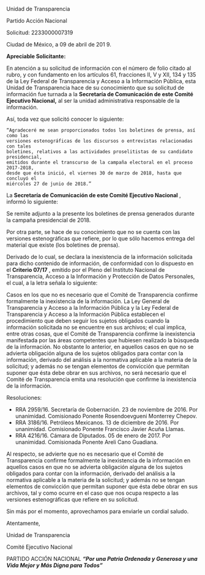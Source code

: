 Unidad de Transparencia

Partido Acción Nacional

Solicitud: 2233000007319

Ciudad de México, a 09 de abril de 201 9.

**Apreciable Solicitante:**

En atención a su solicitud de información con el número de folio citado al
rubro, y con fundamento en los artículos 61, fracciones II, V y XII, 134 y
135 de la Ley Federal de Transparencia y Acceso a la Información Pública,
esta Unidad de Transparencia hace de su conocimiento que su solicitud de
información fue turnada a la **Secretaría de Comunicación de este Comité
Ejecutivo Nacional,** al ser la unidad administrativa responsable de la
información.

Así, toda vez que solicitó conocer lo siguiente:

```
“Agradeceré me sean proporcionados todos los boletines de prensa, así como las
versiones estenográficas de los discursos o entrevistas relacionadas con tales
boletines, relativos a las actividades proselitistas de su candidato presidencial,
emitidos durante el transcurso de la campaña electoral en el proceso 2017-2018,
desde que ésta inició, el viernes 30 de marzo de 2018, hasta que concluyó el
miércoles 27 de junio de 2018.”
```
La **Secretaría de Comunicación de este Comité Ejecutivo Nacional** ,
informó lo siguiente:


Se remite adjunto a la presente los boletines de prensa generados durante la
campaña presidencial de 2018.

Por otra parte, se hace de su conocimiento que no se cuenta con las versiones
estenográficas que refiere, por lo que sólo hacemos entrega del material que
existe (los boletines de prensa).

Derivado de lo cual, se declara la inexistencia de la información solicitada
para dicho contenido de información, de conformidad con lo dispuesto en el
**Criterio 07/17** , emitido por el Pleno del Instituto Nacional de
Transparencia, Acceso a la Información y Protección de Datos Personales, el
cual, a la letra señala lo siguiente:

Casos en los que no es necesario que el Comité de Transparencia
confirme formalmente la inexistencia de la información. La Ley General de
Transparencia y Acceso a la Información Pública y la Ley Federal de
Transparencia y Acceso a la Información Pública establecen el procedimiento que
deben seguir los sujetos obligados cuando la información solicitada no se
encuentre en sus archivos; el cual implica, entre otras cosas, que el Comité de
Transparencia confirme la inexistencia manifestada por las áreas competentes
que hubiesen realizado la búsqueda de la información. No obstante lo anterior,
en aquellos casos en que no se advierta obligación alguna de los sujetos
obligados para contar con la información, derivado del análisis a la normativa
aplicable a la materia de la solicitud; y además no se tengan elementos de
convicción que permitan suponer que ésta debe obrar en sus archivos, no será
necesario que el Comité de Transparencia emita una resolución que confirme la
inexistencia de la información.


Resoluciones:

- RRA 2959/16. Secretaría de Gobernación. 23 de noviembre de 2016.
Por unanimidad. Comisionado Ponente Rosendoevgueni Monterrey
Chepov.
- RRA 3186/16. Petróleos Mexicanos. 13 de diciembre de 2016. Por
unanimidad. Comisionado Ponente Francisco Javier Acuña Llamas.
- RRA 4216/16. Cámara de Diputados. 05 de enero de 2017. Por
unanimidad. Comisionada Ponente Areli Cano Guadiana.

Al respecto, se advierte que no es necesario que el Comité de Transparencia
confirme formalmente la inexistencia de la información en aquellos casos en
que no se advierta obligación alguna de los sujetos obligados para contar
con la información, derivado del análisis a la normativa aplicable a la materia
de la solicitud; y además no se tengan elementos de convicción que
permitan suponer que ésta debe obrar en sus archivos, tal y como ocurre en
el caso que nos ocupa respecto a las versiones estenográficas que refiere en
su solicitud.

Sin más por el momento, aprovechamos para enviarle un cordial saludo.

Atentamente,

Unidad de Transparencia

Comité Ejecutivo Nacional

PARTIDO ACCIÓN NACIONAL
**_“Por una Patria Ordenada y Generosa y una Vida Mejor y Más Digna para Todos”_**



